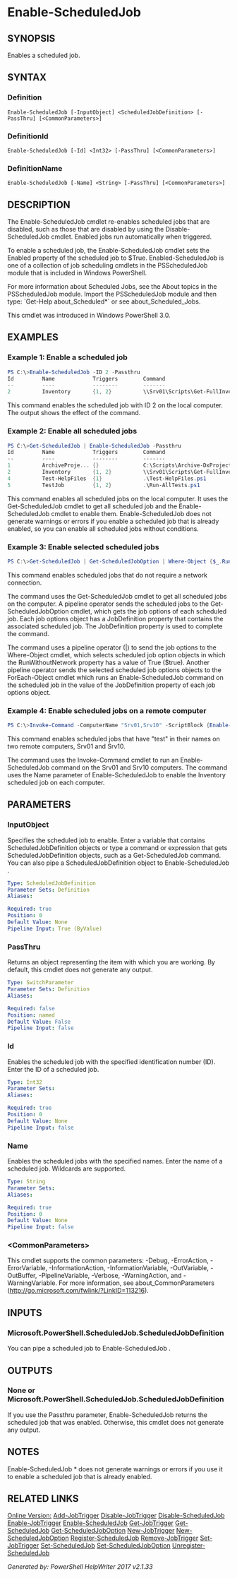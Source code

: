 ﻿# Enable-ScheduledJob

## SYNOPSIS
Enables a scheduled job.

## SYNTAX

### Definition
```
Enable-ScheduledJob [-InputObject] <ScheduledJobDefinition> [-PassThru] [<CommonParameters>]
```

### DefinitionId
```
Enable-ScheduledJob [-Id] <Int32> [-PassThru] [<CommonParameters>]
```

### DefinitionName
```
Enable-ScheduledJob [-Name] <String> [-PassThru] [<CommonParameters>]
```

## DESCRIPTION
The Enable-ScheduledJob cmdlet re-enables scheduled jobs that are disabled, such as those that are disabled by using the Disable-ScheduledJob cmdlet. Enabled jobs run automatically when triggered.

To enable a scheduled job, the Enable-ScheduledJob cmdlet sets the Enabled property of the scheduled job to $True. Enabled-ScheduledJob is one of a collection of job scheduling cmdlets in the PSScheduledJob module that is included in Windows PowerShell.

For more information about Scheduled Jobs, see the About topics in the PSScheduledJob module. Import the PSScheduledJob module and then type: \`Get-Help about_Scheduled\*\` or see about_Scheduled_Jobs.

This cmdlet was introduced in Windows PowerShell 3.0.

## EXAMPLES

### Example 1: Enable a scheduled job

```powershell
PS C:\>Enable-ScheduledJob -ID 2 -Passthru
Id         Name            Triggers        Command                                  Enabled
--         ----            --------        -------                                  -------
2          Inventory       {1, 2}          \\Srv01\Scripts\Get-FullInventory.ps1    True
```

This command enables the scheduled job with ID 2 on the local computer. The output shows the effect of the command.

### Example 2: Enable all scheduled jobs

```powershell
PS C:\>Get-ScheduledJob | Enable-ScheduledJob -Passthru
Id         Name            Triggers        Command                                  Enabled
--         ----            --------        -------                                  -------
1          ArchiveProje... {}              C:\Scripts\Archive-DxProjects.ps1        True
2          Inventory       {1, 2}          \\Srv01\Scripts\Get-FullInventory.ps1    True
4          Test-HelpFiles  {1}             .\Test-HelpFiles.ps1                     True
5          TestJob         {1, 2}          .\Run-AllTests.ps1                       True
```

This command enables all scheduled jobs on the local computer. It uses the Get-ScheduledJob cmdlet to get all scheduled job and the Enable-ScheduledJob cmdlet to enable them. Enable-ScheduledJob does not generate warnings or errors if you enable a scheduled job that is already enabled, so you can enable all scheduled jobs without conditions.

### Example 3: Enable selected scheduled jobs

```powershell
PS C:\>Get-ScheduledJob | Get-ScheduledJobOption | Where-Object {$_.RunWithoutNetwork} | ForEach-Object {Enable-ScheduledJob -InputObject $_.JobDefinition}
```

This command enables scheduled jobs that do not require a network connection.

The command uses the Get-ScheduledJob cmdlet to get all scheduled jobs on the computer. A pipeline operator sends the scheduled jobs to the Get-ScheduledJobOption cmdlet, which gets the job options of each scheduled job. Each job options object has a JobDefinition property that contains the associated scheduled job. The JobDefinition property is used to complete the command.

The command uses a pipeline operator (\|) to send the job options to the Where-Object cmdlet, which selects scheduled job option objects in which the RunWithoutNetwork property has a value of True ($true). Another pipeline operator sends the selected scheduled job options objects to the ForEach-Object cmdlet which runs an Enable-ScheduledJob command on the scheduled job in the value of the JobDefinition property of each job options object.

### Example 4: Enable scheduled jobs on a remote computer

```powershell
PS C:\>Invoke-Command -ComputerName "Srv01,Srv10" -ScriptBlock {Enable-ScheduledJob -Name "Inventory"}
```

This command enables scheduled jobs that have "test" in their names on two remote computers, Srv01 and Srv10.

The command uses the Invoke-Command cmdlet to run an Enable-ScheduledJob command on the Srv01 and Srv10 computers. The command uses the Name parameter of Enable-ScheduledJob to enable the Inventory scheduled job on each computer.

## PARAMETERS

### InputObject
Specifies the scheduled job to enable. Enter a variable that contains ScheduledJobDefinition objects or type a command or expression that gets ScheduledJobDefinition objects, such as a Get-ScheduledJob command. You can also pipe a ScheduledJobDefinition object to Enable-ScheduledJob .

```yaml
Type: ScheduledJobDefinition
Parameter Sets: Definition
Aliases: 

Required: true
Position: 0
Default Value: None
Pipeline Input: True (ByValue)
```

### PassThru
Returns an object representing the item with which you are working. By default, this cmdlet does not generate any output.

```yaml
Type: SwitchParameter
Parameter Sets: Definition
Aliases: 

Required: false
Position: named
Default Value: False
Pipeline Input: false
```

### Id
Enables the scheduled job with the specified identification number (ID). Enter the ID of a scheduled job.

```yaml
Type: Int32
Parameter Sets: 
Aliases: 

Required: true
Position: 0
Default Value: None
Pipeline Input: false
```

### Name
Enables the scheduled jobs with the specified names. Enter the name of a scheduled job. Wildcards are supported.

```yaml
Type: String
Parameter Sets: 
Aliases: 

Required: true
Position: 0
Default Value: None
Pipeline Input: false
```

### <CommonParameters\>
This cmdlet supports the common parameters: -Debug, -ErrorAction, -ErrorVariable, -InformationAction, -InformationVariable, -OutVariable, -OutBuffer, -PipelineVariable, -Verbose, -WarningAction, and -WarningVariable. For more information, see about_CommonParameters (http://go.microsoft.com/fwlink/?LinkID=113216).

## INPUTS

### Microsoft.PowerShell.ScheduledJob.ScheduledJobDefinition
You can pipe a scheduled job to Enable-ScheduledJob .

## OUTPUTS

### None or Microsoft.PowerShell.ScheduledJob.ScheduledJobDefinition
If you use the Passthru parameter, Enable-ScheduledJob returns the scheduled job that was enabled. Otherwise, this cmdlet does not generate any output.

## NOTES

Enable-ScheduledJob \* does not generate warnings or errors if you use it to enable a scheduled job that is already enabled.

## RELATED LINKS

[Online Version:](http://go.microsoft.com/fwlink/?LinkId=821684)
[Add-JobTrigger]()
[Disable-JobTrigger]()
[Disable-ScheduledJob]()
[Enable-JobTrigger]()
[Enable-ScheduledJob]()
[Get-JobTrigger]()
[Get-ScheduledJob]()
[Get-ScheduledJobOption]()
[New-JobTrigger]()
[New-ScheduledJobOption]()
[Register-ScheduledJob]()
[Remove-JobTrigger]()
[Set-JobTrigger]()
[Set-ScheduledJob]()
[Set-ScheduledJobOption]()
[Unregister-ScheduledJob]()

*Generated by: PowerShell HelpWriter 2017 v2.1.33*
